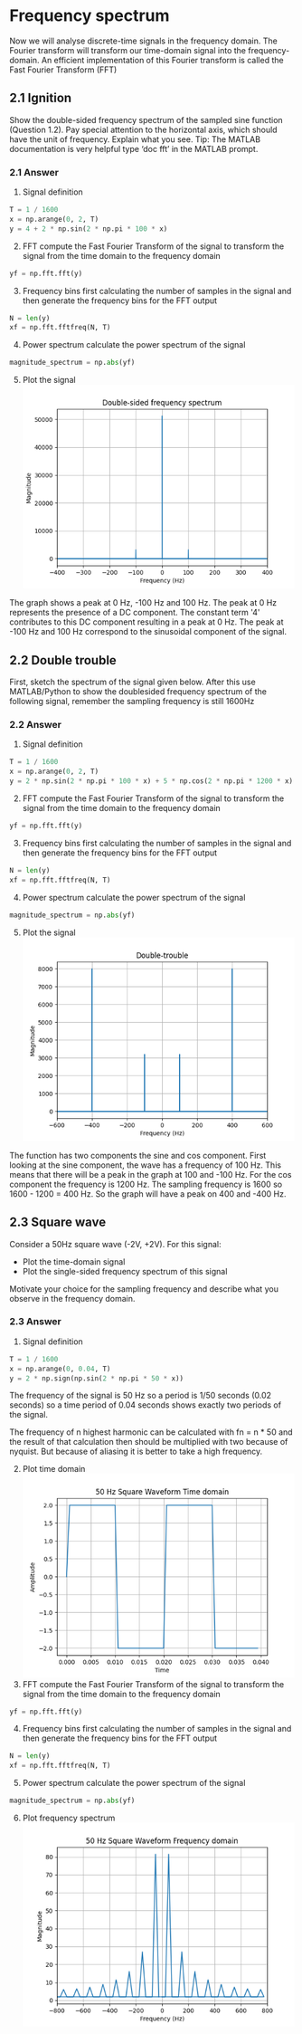 # Frequency spectrum
Now we will analyse discrete-time signals in the frequency domain. The Fourier transform will transform our time-domain signal into the frequency-domain. An efficient implementation of this Fourier transform is called the Fast Fourier Transform (FFT)

## 2.1 Ignition
Show the double-sided frequency spectrum of the sampled sine function (Question 1.2). Pay special attention to the horizontal axis, which should have the unit of frequency. Explain what you see. Tip: The MATLAB documentation is very helpful type ‘doc fft’ in the MATLAB prompt.

### 2.1 Answer
1) Signal definition
````python
T = 1 / 1600
x = np.arange(0, 2, T)
y = 4 + 2 * np.sin(2 * np.pi * 100 * x)
````
2) FFT compute the Fast Fourier Transform of the signal to transform the signal from the time domain to the frequency domain 
````python
yf = np.fft.fft(y)
````
3) Frequency bins first calculating the number of samples in the signal and then generate the frequency bins for the FFT output 
````python
N = len(y)
xf = np.fft.fftfreq(N, T)
````
4) Power spectrum calculate the power spectrum of the signal
````python
magnitude_spectrum = np.abs(yf)
````
5) Plot the signal
![ignitionPlot.png](Plots/ignitionPlot.png)


The graph shows a peak at 0 Hz, -100 Hz and 100 Hz. The peak at 0 Hz represents the presence of a DC component. The constant term '4' contributes to this DC component resulting in a peak at 0 Hz. The peak at -100 Hz and 100 Hz correspond to the sinusoidal component of the signal. 


## 2.2 Double trouble
First, sketch the spectrum of the signal given below. After this use MATLAB/Python to show the doublesided frequency spectrum of the following signal, remember the sampling frequency is still 1600Hz

### 2.2 Answer
1) Signal definition
````python
T = 1 / 1600
x = np.arange(0, 2, T)
y = 2 * np.sin(2 * np.pi * 100 * x) + 5 * np.cos(2 * np.pi * 1200 * x)
````
2) FFT compute the Fast Fourier Transform of the signal to transform the signal from the time domain to the frequency domain 
````python
yf = np.fft.fft(y)
````
3) Frequency bins first calculating the number of samples in the signal and then generate the frequency bins for the FFT output 
````python
N = len(y)
xf = np.fft.fftfreq(N, T)
````
4) Power spectrum calculate the power spectrum of the signal
````python
magnitude_spectrum = np.abs(yf)
````
5) Plot the signal
![DoubleTroublePlot.png](Plots/DoubleTroublePlot.png)

The function has two components the sine and cos component. First looking at the sine component, the wave has a frequency of 100 Hz. This means that there will be a peak in the graph at 100 and -100 Hz. For the cos component the frequency is 1200 Hz. The sampling frequency is 1600 so 1600 - 1200 = 400 Hz. So the graph will have a peak on 
400 and -400 Hz. 

## 2.3 Square wave 
Consider a 50Hz square wave (-2V, +2V). For this signal:

- Plot the time-domain signal
- Plot the single-sided frequency spectrum of this signal

Motivate your choice for the sampling frequency and describe what you observe in the frequency domain.

### 2.3 Answer
1) Signal definition
````python
T = 1 / 1600
x = np.arange(0, 0.04, T)
y = 2 * np.sign(np.sin(2 * np.pi * 50 * x))
````
The frequency of the signal is 50 Hz so a period is 1/50 seconds (0.02 seconds) so a time period of 0.04 seconds shows exactly two periods of the signal.

The frequency of n highest harmonic can be calculated with fn = n * 50 and the result of that calculation then should be multiplied with two because of nyquist. But because of aliasing it is better to take a high frequency.  

2) Plot time domain
![SquareWaveTimeDomainPlot.png](Plots/SquareWaveTimeDomainPlot.png)
3) FFT compute the Fast Fourier Transform of the signal to transform the signal from the time domain to the frequency domain 
````python
yf = np.fft.fft(y)
````
4) Frequency bins first calculating the number of samples in the signal and then generate the frequency bins for the FFT output 
````python
N = len(y)
xf = np.fft.fftfreq(N, T)
````
5) Power spectrum calculate the power spectrum of the signal
````python
magnitude_spectrum = np.abs(yf)
````
6) Plot frequency spectrum
![SquareWaveFreqPlot.png](Plots/SquareWaveFreqPlot.png)